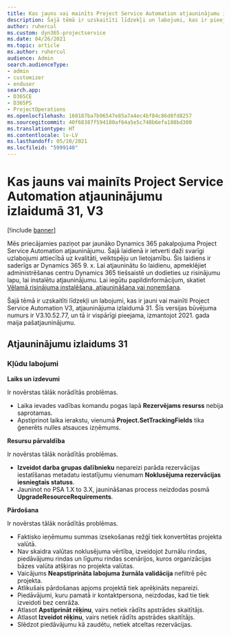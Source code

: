 ```yaml
---
title: Kas jauns vai mainīts Project Service Automation atjauninājumu izlaidumā 31, V3
description: Šajā tēmā ir uzskaitīti līdzekļi un labojumi, kas ir pieejami Project Service Automation atjauninājumu izlaidumā 31, V3.
author: ruhercul
ms.custom: dyn365-projectservice
ms.date: 04/26/2021
ms.topic: article
ms.author: ruhercul
audience: Admin
search.audienceType:
- admin
- customizer
- enduser
search.app:
- D365CE
- D365PS
- ProjectOperations
ms.openlocfilehash: 160187ba7b96547e85a7a4ec4bf84c86d8fd8257
ms.sourcegitcommit: 40f68387f594180af64a5e5c748b6efa188bd300
ms.translationtype: HT
ms.contentlocale: lv-LV
ms.lasthandoff: 05/10/2021
ms.locfileid: "5999140"
---
```

# <a name="whats-new-or-changed-in-project-service-automation-update-release-31-v3"></a>Kas jauns vai mainīts Project Service Automation atjauninājumu izlaidumā 31, V3

[!include [banner](../includes/psa-now-project-operations.md)]

Mēs priecājamies paziņot par jaunāko Dynamics 365 pakalpojuma Project Service Automation atjauninājumu. Šajā laidienā ir ietverti daži svarīgi uzlabojumi attiecībā uz kvalitāti, veiktspēju un lietojamību. Šis laidiens ir saderīgs ar Dynamics 365 9. x. Lai atjauninātu šo laidienu, apmeklējiet administrēšanas centru Dynamics 365 tiešsaistē un dodieties uz risinājumu lapu, lai instalētu atjauninājumu. Lai iegūtu papildinformācijum, skatiet [Vēlamā risinājuma instalēšana, atjaunināšana vai noņemšana](/power-platform/admin/install-remove-preferred-solution).

Šajā tēmā ir uzskaitīti līdzekļi un labojumi, kas ir jauni vai mainīti Project Service Automation V3, atjauninājuma izlaidumā 31. Šīs versijas būvējuma numurs ir V3.10.52.77, un tā ir vispārīgi pieejama, izmantojot 2021. gada maija pašatjauninājumu.

## <a name="update-release-31"></a>Atjauninājumu izlaidums 31

### <a name="bug-fixes"></a>Kļūdu labojumi

**Laiks un izdevumi**

Ir novērstas tālāk norādītās problēmas.

- Laika ievades vadības komandu pogas lapā **Rezervējams resurss** nebija saprotamas.
- Apstiprinot laika ierakstu, vienumā **Project.SetTrackingFields** tika ģenerēts nulles atsauces izņēmums.

**Resursu pārvaldība**

Ir novērstas tālāk norādītās problēmas.

- **Izveidot darba grupas dalībnieku** nepareizi parāda rezervācijas iestatīšanas metadatu iestatījumu vienumam **Noklusējuma rezervācijas iesniegtais statuss**.
- Jauninot no PSA 1.X to 3.X, jaunināšanas process neizdodas posmā **UpgradeResourceRequirements**.


**Pārdošana**

Ir novērstas tālāk norādītās problēmas.

- Faktisko ieņēmumu summas izsekošanas režģī tiek konvertētas projekta valūtā.
- Nav skaidra valūtas noklusējuma vērtība, izveidojot žurnālu rindas, piedāvājumu rindas un līgumu rindas scenārijos, kuros organizācijas bāzes valūta atšķiras no projekta valūtas.
- Vaicājums **Neapstiprināta labojuma žurnāla validācija** nefiltrē pēc projekta.
- Atlikušais pārdošanas apjoms projektā tiek aprēķināts nepareizi.
- Piedāvājumi, kuru pamatā ir kontaktpersona, neizdodas, kad tie tiek izveidoti bez cenrāža.
- Atlasot **Apstiprināt rēķinu**, vairs netiek rādīts apstrādes skaitītājs.
- Atlasot **Izveidot rēķinu**, vairs netiek rādīts apstrādes skaitītājs.
- Slēdzot piedāvājumu kā zaudētu, netiek atceltas rezervācijas.







